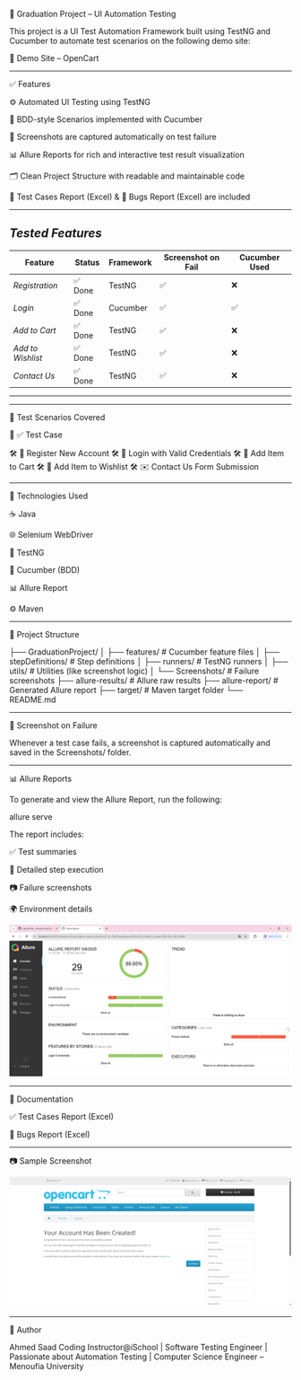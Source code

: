 🧪 Graduation Project – UI Automation Testing

This project is a UI Test Automation Framework built using TestNG and Cucumber to automate test scenarios on the following demo site:

🔗 Demo Site – OpenCart


---
✅ Features

⚙ Automated UI Testing using TestNG

🧾 BDD-style Scenarios implemented with Cucumber

📸 Screenshots are captured automatically on test failure

📊 Allure Reports for rich and interactive test result visualization

🗂 Clean Project Structure with readable and maintainable code

🧪 Test Cases Report (Excel) & 🐞 Bugs Report (Excel) are included


---

## *Tested Features*

| Feature             | Status  | Framework  | Screenshot on Fail | Cucumber Used |
|---------------------|---------|------------|---------------------|----------------|
| *Registration*     | ✅ Done | TestNG      | ✅                   | ❌              |
| *Login*            | ✅ Done | Cucumber    | ✅                   | ✅              |
| *Add to Cart*      | ✅ Done | TestNG      | ✅                   | ❌              |
| *Add to Wishlist*  | ✅ Done | TestNG      | ✅                   | ❌              |
| *Contact Us*       | ✅ Done | TestNG      | ✅                   | ❌              |

---


---


🧪 Test Scenarios Covered

🐾	✅ Test Case

🛠 	📝 Register New Account
🛠 	🔐 Login with Valid Credentials
🛠 	🛒 Add Item to Cart
🛠 	💖 Add Item to Wishlist
🛠 	✉ Contact Us Form Submission



---

🧬 Technologies Used

☕ Java

🌐 Selenium WebDriver

🧪 TestNG

🥒 Cucumber (BDD)

📊 Allure Report

⚙ Maven



---


🧾 Project Structure

├── GraduationProject/
│   ├── features/               # Cucumber feature files
│   ├── stepDefinitions/        # Step definitions
│   ├── runners/                # TestNG runners
│   ├── utils/                  # Utilities (like screenshot logic)
│   └── Screenshots/           # Failure screenshots
├── allure-results/             # Allure raw results
├── allure-report/              # Generated Allure report
├── target/                     # Maven target folder
└── README.md


---

📸 Screenshot on Failure

Whenever a test case fails, a screenshot is captured automatically and saved in the Screenshots/ folder.


---

📊 Allure Reports

To generate and view the Allure Report, run the following:

allure serve

The report includes:

✅ Test summaries

🧩 Detailed step execution

📷 Failure screenshots

🌍 Environment details

![Allure Dashboard](allure-report/Capture.PNG)

---

📁 Documentation

✅ Test Cases Report (Excel)

🐞 Bugs Report (Excel)



---

📷 Sample Screenshot

![Allure Dashboard](ScreenShots/validateRegisterwithInvalidFirstname_20250508_111711.png)


---

🧠 Author

Ahmed Saad
Coding Instructor@iSchool  | Software Testing Engineer | Passionate about Automation Testing | Computer Science Engineer – Menoufia University
